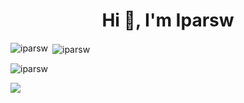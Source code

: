 <h1 align="center">Hi 👋, I'm Iparsw</h1>


<p><img align="left" src="https://github-readme-stats.vercel.app/api/top-langs?username=iparsw&show_icons=true&locale=en&layout=compac&theme=dark" alt="iparsw" /></p>

<p>&nbsp;<img align="center" src="https://github-readme-stats.vercel.app/api?username=iparsw&show_icons=true&locale=en&theme=dark" alt="iparsw" /></p>

<p><img align="center" src="https://github-readme-streak-stats.herokuapp.com/?user=iparsw&theme=dark" alt="iparsw" /></p>


![](https://komarev.com/ghpvc/?username=iparsw&color=green)
